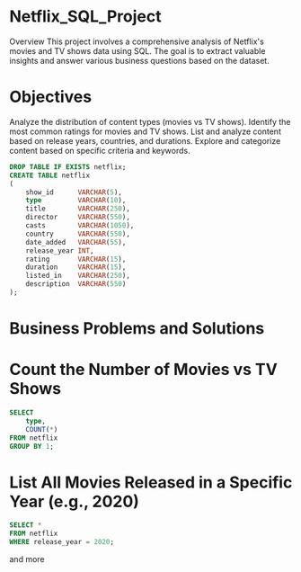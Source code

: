 # Netflix_SQL_Project
Overview This project involves a comprehensive analysis of Netflix's movies and TV shows data using SQL. The goal is to extract valuable insights and answer various business questions based on the dataset.
![]()

# Objectives
Analyze the distribution of content types (movies vs TV shows).
Identify the most common ratings for movies and TV shows.
List and analyze content based on release years, countries, and durations.
Explore and categorize content based on specific criteria and keywords.

```sql
DROP TABLE IF EXISTS netflix;
CREATE TABLE netflix
(
    show_id      VARCHAR(5),
    type         VARCHAR(10),
    title        VARCHAR(250),
    director     VARCHAR(550),
    casts        VARCHAR(1050),
    country      VARCHAR(550),
    date_added   VARCHAR(55),
    release_year INT,
    rating       VARCHAR(15),
    duration     VARCHAR(15),
    listed_in    VARCHAR(250),
    description  VARCHAR(550)
);
```

# Business Problems and Solutions
#  Count the Number of Movies vs TV Shows
```sql
SELECT 
    type,
    COUNT(*)
FROM netflix
GROUP BY 1;
```
# List All Movies Released in a Specific Year (e.g., 2020)

```sql
SELECT * 
FROM netflix
WHERE release_year = 2020;
```
and more






